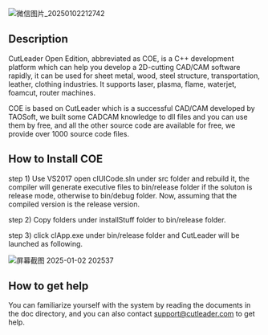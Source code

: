 ![微信图片_20250102212742](https://github.com/user-attachments/assets/a3930b18-66f1-43f7-b504-365e2fa97606)

## Description
CutLeader Open Edition, abbreviated as COE, is a C++ development platform which can help you develop a 2D-cutting CAD/CAM software rapidly, it can be used for sheet metal, 
wood, steel structure, transportation, leather, clothing industries. It supports laser, plasma, flame, waterjet, foamcut, router machines.

COE is based on CutLeader which is a successful CAD/CAM developed by TAOSoft, we built some CADCAM knowledge to dll files and you can use them by free, and all
the other source code are available for free, we provide over 1000 source code files.

## How to Install COE
step 1) Use VS2017 open clUICode.sln under src folder and rebuild it, the compiler will generate executive files to bin/release folder if the soluton is release mode, 
        otherwise to bin/debug folder. Now, assuming that the compiled version is the release version.  
        
step 2) Copy folders under installStuff folder to bin/release folder.  

step 3) click clApp.exe under bin/release folder and CutLeader will be launched as following.  


![屏幕截图 2025-01-02 202537](https://github.com/user-attachments/assets/2591516e-68c2-4026-bace-7720cf7b6fd8)

## How to get help
You can familiarize yourself with the system by reading the documents in the doc directory, and you can also contact support@cutleader.com to get help.
